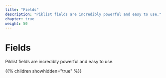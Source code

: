 ```yaml
---
title: "Fields"
description: "Piklist fields are incredibly powerful and easy to use."
chapter: true
weight: 50
---
```


# Fields

Piklist fields are incredibly powerful and easy to use.

{{% children showhidden="true" %}}
